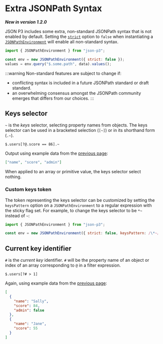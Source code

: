 # Extra JSONPath Syntax

**_New in version 1.2.0_**

JSON P3 includes some extra, non-standard JSONPath syntax that is not enabled by default. Setting the [`strict`](../api/namespaces/jsonpath.md#jsonpathenvironmentoptions) option to `false` when instantiating a [`JSONPathEnvironment`](../api/classes/jsonpath.JSONPathEnvironment.md) will enable all non-standard syntax.

```javascript
import { JSONPathEnvironment } from "json-p3";

const env = new JSONPathEnvironment({ strict: false });
values = env.query("$.some.path", data).values();
```

:::warning
Non-standard features are subject to change if:

- conflicting syntax is included in a future JSONPath standard or draft standard.
- an overwhelming consensus amongst the JSONPath community emerges that differs from our choices.
  :::

## Keys selector

`~` is the _keys_ selector, selecting property names from objects. The keys selector can be used in a bracketed selection (`[~]`) or in its shorthand form (`.~`).

```text
$.users[?@.score == 86].~
```

Output using example data from the [previous page](./jsonpath-syntax.md):

```json
["name", "score", "admin"]
```

When applied to an array or primitive value, the keys selector select nothing.

### Custom keys token

The token representing the keys selector can be customized by setting the `keysPattern` option on a `JSONPathEnvironment` to a regular expression with the sticky flag set. For example, to change the keys selector to be `*~` instead of `~`:

```javascript
import { JSONPathEnvironment } from "json-p3";

const env = new JSONPathEnvironment({ strict: false, keysPattern: /\*~/y });
```

## Current key identifier

`#` is the _current key_ identifier. `#` will be the property name of an object or index of an array corresponding to `@` in a filter expression.

```text
$.users[?# > 1]
```

Again, using example data from the [previous page](./jsonpath-syntax.md):

```json
[
  {
    "name": "Sally",
    "score": 84,
    "admin": false
  },
  {
    "name": "Jane",
    "score": 55
  }
]
```
